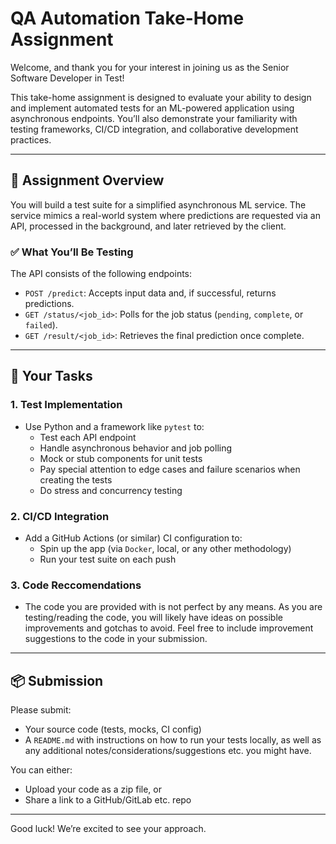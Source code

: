 # QA Automation Take-Home Assignment

Welcome, and thank you for your interest in joining us as the Senior Software Developer in Test!

This take-home assignment is designed to evaluate your ability to design and implement automated tests for an ML-powered application using asynchronous endpoints. You’ll also demonstrate your familiarity with testing frameworks, CI/CD integration, and collaborative development practices.

---

## 🧪 Assignment Overview

You will build a test suite for a simplified asynchronous ML service. The service mimics a real-world system where predictions are requested via an API, processed in the background, and later retrieved by the client.

### ✅ What You’ll Be Testing

The API consists of the following endpoints:

- `POST /predict`: Accepts input data and, if successful, returns predictions.
- `GET /status/<job_id>`: Polls for the job status (`pending`, `complete`, or `failed`).
- `GET /result/<job_id>`: Retrieves the final prediction once complete.

---

## 🧩 Your Tasks

### 1. **Test Implementation**
- Use Python and a framework like `pytest` to:
  - Test each API endpoint
  - Handle asynchronous behavior and job polling
  - Mock or stub components for unit tests
  - Pay special attention to edge cases and failure scenarios when creating the tests
  - Do stress and concurrency testing

### 2. **CI/CD Integration**
- Add a GitHub Actions (or similar) CI configuration to:
  - Spin up the app (via `Docker`, local, or any other methodology)
  - Run your test suite on each push

### 3. **Code Reccomendations**
- The code you are provided with is not perfect by any means. As you are testing/reading the code, you will likely have ideas on possible improvements and gotchas to avoid. Feel free to include improvement suggestions to the code in your submission.

---

## 📦 Submission

Please submit:

- Your source code (tests, mocks, CI config)
- A `README.md` with instructions on how to run your tests locally, as well as any additional notes/considerations/suggestions etc. you might have.

You can either:
- Upload your code as a zip file, or
- Share a link to a GitHub/GitLab etc. repo

---

Good luck! We’re excited to see your approach.